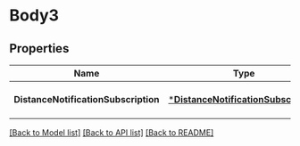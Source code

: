 # Body3

## Properties
Name | Type | Description | Notes
------------ | ------------- | ------------- | -------------
**DistanceNotificationSubscription** | [***DistanceNotificationSubscription**](DistanceNotificationSubscription.md) |  | [optional] [default to null]

[[Back to Model list]](../README.md#documentation-for-models) [[Back to API list]](../README.md#documentation-for-api-endpoints) [[Back to README]](../README.md)



